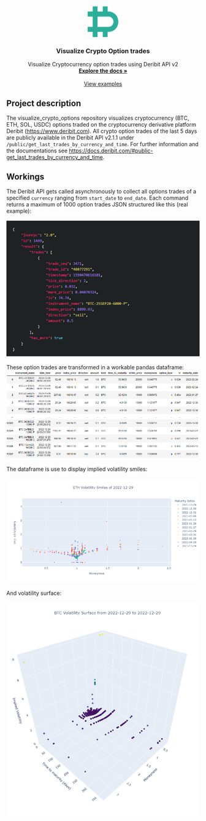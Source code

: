 <a name="readme-top"></a>
<br />
<div align="center">
  <a href="https://github.com/BarendPotijk/visualize_crypto_options/">
    <img src="Images/deribit.png" alt="Logo" width="80" height="80">
  </a>

<h3 align="center">Visualize Crypto Option trades</h3>

  <p align="center">
    Visualize Cryptocurrency option trades using Deribit API v2
    <br />
    <a href="https://github.com/BarendPotijk/visualize_crypto_options/"><strong>Explore the docs »</strong></a>
    <br />
    <br />
    <a href="https://github.com/BarendPotijk/visualize_crypto_options/tree/main/EXAMPLES">View examples </a>
  </p>
</div>

## Project description
The visualize_crypto_options repository visualizes cryptocurrency (BTC, ETH, SOL, USDC) options traded on the cryptocurrency derivative platform Deribit (https://www.deribit.com). 
All crypto option trades of the last 5 days are publicly available in the Deribit API v2.1.1 under `/public/get_last_trades_by_currency_and_time`. 
For further information and the documentations see https://docs.deribit.com/#public-get_last_trades_by_currency_and_time. 

## Workings
The Deribit API gets called asynchronously to collect all options trades of a specified `currency` ranging from `start_date` to `end_date`. Each command returns a maximum of 1000 option trades JSON structured like this (real example):
<br />
<br />
<img src="Images/deribit_input.png">
<br />
<br />
These option trades are transformed in a workable pandas dataframe:
<img src="Images/dataframe.png">
<br />
<br />
The dataframe is use to display implied volatility smiles:
<br />
<br />
<a href="https://github.com/BarendPotijk/visualize_crypto_options/blob/main/EXAMPLES/iv_smile.html">
  <img src="Images/implied_volatility_smile.png">
</a>
<br />
<br />
And volatility surface:
<br />
<br />
<a href="https://github.com/BarendPotijk/visualize_crypto_options/blob/main/EXAMPLES/iv_surface.html">
  <img src="Images/implied_volatility_surface.png">
</a>
<br /> 
<br />
